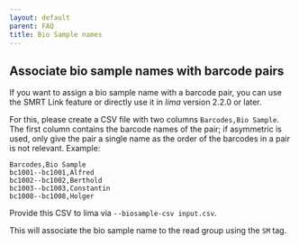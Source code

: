 ```yaml
---
layout: default
parent: FAQ
title: Bio Sample names
---
```


## Associate bio sample names with barcode pairs
If you want to assign a bio sample name with a barcode pair, you can use the SMRT
Link feature or directly use it in *lima* version 2.2.0 or later.

For this, please create a CSV file with two columns `Barcodes,Bio Sample`. The
first column contains the barcode names of the pair; if asymmetric is used,
only give the pair a single name as the order of the barcodes in a pair is not
relevant. Example:

    Barcodes,Bio Sample
    bc1001--bc1001,Alfred
    bc1002--bc1002,Berthold
    bc1003--bc1003,Constantin
    bc1008--bc1008,Holger

Provide this CSV to lima via `--biosample-csv input.csv`.

This will associate the bio sample name to the read group using the `SM` tag.
